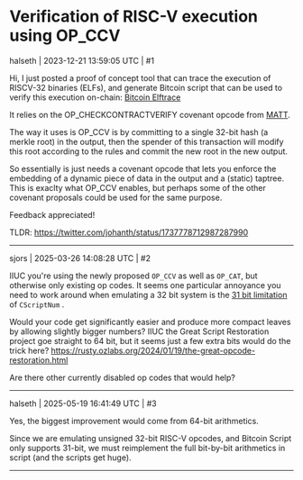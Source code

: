 # Verification of RISC-V execution using OP_CCV

halseth | 2023-12-21 13:59:05 UTC | #1

Hi, I just posted a proof of concept tool that can trace the execution of RISCV-32 binaries (ELFs), and generate Bitcoin script that can be used to verify this execution on-chain: [Bitcoin Elftrace](https://github.com/halseth/elftrace)

It relies on the OP_CHECKCONTRACTVERIFY covenant opcode from [MATT](https://lists.linuxfoundation.org/pipermail/bitcoin-dev/2022-November/021182.html).

The way it uses is OP_CCV is by committing to a single 32-bit hash (a merkle root) in the output, then the spender of this transaction will modify this root according to the rules and commit the new root in the new output. 

So essentially is just needs a covenant opcode that lets you enforce the embedding of a dynamic piece of data in the output and a (static) taptree. This is exaclty what OP_CCV enables, but perhaps some of the other covenant proposals could be used for the same purpose.

Feedback appreciated!

TLDR: https://twitter.com/johanth/status/1737778712987287990

-------------------------

sjors | 2025-03-26 14:08:28 UTC | #2

IIUC you're using the newly proposed `OP_CCV` as well as `OP_CAT`, but otherwise only existing op codes. It seems one particular annoyance you need to work around when emulating a 32 bit system is the [31 bit limitation](https://bitcoin.stackexchange.com/a/122944/4948) of `CScriptNum` .

Would your code get significantly easier and produce more compact leaves by allowing slightly bigger numbers? IIUC the Great Script Restoration project goe straight to 64 bit, but it seems just a few extra bits would do the trick here? https://rusty.ozlabs.org/2024/01/19/the-great-opcode-restoration.html 

Are there other currently disabled op codes that would help?

-------------------------

halseth | 2025-05-19 16:41:49 UTC | #3

Yes, the biggest improvement would come from 64-bit arithmetics.

Since we are emulating unsigned 32-bit RISC-V opcodes, and Bitcoin Script only supports 31-bit, we must reimplement the full bit-by-bit arithmetics in script (and the scripts get huge).

-------------------------

